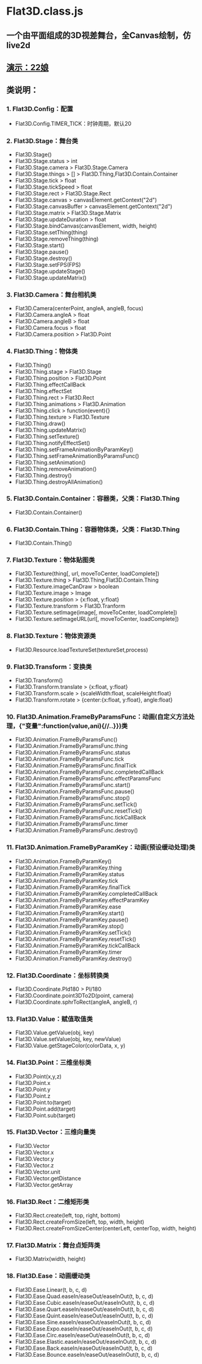 ﻿# Flat3D.class.js
## 一个由平面组成的3D视差舞台，全Canvas绘制，仿live2d
## [演示：22娘](http://open.zhangshirong.com/Flat3D.class.js/demo1/)
## 类说明：
### 1. Flat3D.Config：配置
- Flat3D.Config.TIMER_TICK：时钟周期，默认20

### 2. Flat3D.Stage：舞台类
- Flat3D.Stage()
- Flat3D.Stage.status > int
- Flat3D.Stage.camera > Flat3D.Stage.Camera
- Flat3D.Stage.things > [] > Flat3D.Thing,Flat3D.Contain.Container
- Flat3D.Stage.tick > float
- Flat3D.Stage.tickSpeed > float
- Flat3D.Stage.rect > Flat3D.Stage.Rect
- Flat3D.Stage.canvas > canvasElement.getContext("2d")
- Flat3D.Stage.canvasBuffer > canvasElement.getContext("2d")
- Flat3D.Stage.matrix > Flat3D.Stage.Matrix
- Flat3D.Stage.updateDuration > float
- Flat3D.Stage.bindCanvas(canvasElement, width, height)
- Flat3D.Stage.setThing(thing)
- Flat3D.Stage.removeThing(thing)
- Flat3D.Stage.start()
- Flat3D.Stage.pause()
- Flat3D.Stage.destroy()
- Flat3D.Stage.setFPS(FPS)
- Flat3D.Stage.updateStage()
- Flat3D.Stage.updateMatrix()

### 3. Flat3D.Camera：舞台相机类
- Flat3D.Camera(centerPoint, angleA, angleB, focus)
- Flat3D.Camera.angleA > float
- Flat3D.Camera.angleB > float
- Flat3D.Camera.focus > float
- Flat3D.Camera.position > Flat3D.Point

### 4. Flat3D.Thing：物体类
- Flat3D.Thing()
- Flat3D.Thing.stage > Flat3D.Stage
- Flat3D.Thing.position > Flat3D.Point
- Flat3D.Thing.effectCallBack
- Flat3D.Thing.effectSet
- Flat3D.Thing.rect > Flat3D.Rect
- Flat3D.Thing.animations > Flat3D.Animation
- Flat3D.Thing.click > function(event){}
- Flat3D.Thing.texture > Flat3D.Texture
- Flat3D.Thing.draw()
- Flat3D.Thing.updateMatrix()
- Flat3D.Thing.setTexture()
- Flat3D.Thing.notifyEffectSet()
- Flat3D.Thing.setFrameAnimationByParamKey()
- Flat3D.Thing.setFrameAnimationByParamsFunc()
- Flat3D.Thing.setAnimation()
- Flat3D.Thing.removeAnimation()
- Flat3D.Thing.destroy()
- Flat3D.Thing.destroyAllAnimation()

### 5. Flat3D.Contain.Container：容器类，父类：Flat3D.Thing
- Flat3D.Contain.Container()

### 6. Flat3D.Contain.Thing：容器物体类，父类：Flat3D.Thing
- Flat3D.Contain.Thing()

### 7. Flat3D.Texture：物体贴图类
- Flat3D.Texture(thing[, url, moveToCenter, loadComplete])
- Flat3D.Texture.thing > Flat3D.Thing,Flat3D.Contain.Thing
- Flat3D.Texture.imageCanDraw > boolean
- Flat3D.Texture.image > Image
- Flat3D.Texture.position > {x:float, y:float}
- Flat3D.Texture.transform > Flat3D.Tranform
- Flat3D.Texture.setImage(image[, moveToCenter, loadComplete])
- Flat3D.Texture.setImageURL(url[, moveToCenter, loadComplete])

### 8. Flat3D.Texture：物体资源类
- Flat3D.Resource.loadTextureSet(textureSet,process)

### 9. Flat3D.Transform：变换类
- Flat3D.Transform()
- Flat3D.Transform.translate > {x:float, y:float}
- Flat3D.Transform.scale > {scaleWidth:float, scaleHeight:float}
- Flat3D.Transform.rotate > {center:{x:float, y:float}, angle:float}

### 10. Flat3D.Animation.FrameByParamsFunc：动画(自定义方法处理，{"变量":function(value,ani){//..}})类
- Flat3D.Animation.FrameByParamsFunc()
- Flat3D.Animation.FrameByParamsFunc.thing
- Flat3D.Animation.FrameByParamsFunc.status
- Flat3D.Animation.FrameByParamsFunc.tick
- Flat3D.Animation.FrameByParamsFunc.finalTick
- Flat3D.Animation.FrameByParamsFunc.completedCallBack
- Flat3D.Animation.FrameByParamsFunc.effectParamsFunc
- Flat3D.Animation.FrameByParamsFunc.start()
- Flat3D.Animation.FrameByParamsFunc.pause()
- Flat3D.Animation.FrameByParamsFunc.stop()
- Flat3D.Animation.FrameByParamsFunc.setTick()
- Flat3D.Animation.FrameByParamsFunc.resetTick()
- Flat3D.Animation.FrameByParamsFunc.tickCallBack
- Flat3D.Animation.FrameByParamsFunc.timer
- Flat3D.Animation.FrameByParamsFunc.destroy()

### 11. Flat3D.Animation.FrameByParamKey：动画(预设缓动处理)类
- Flat3D.Animation.FrameByParamKey()
- Flat3D.Animation.FrameByParamKey.thing
- Flat3D.Animation.FrameByParamKey.status
- Flat3D.Animation.FrameByParamKey.tick
- Flat3D.Animation.FrameByParamKey.finalTick
- Flat3D.Animation.FrameByParamKey.completedCallBack
- Flat3D.Animation.FrameByParamKey.effectParamKey
- Flat3D.Animation.FrameByParamKey.ease
- Flat3D.Animation.FrameByParamKey.start()
- Flat3D.Animation.FrameByParamKey.pause()
- Flat3D.Animation.FrameByParamKey.stop()
- Flat3D.Animation.FrameByParamKey.setTick()
- Flat3D.Animation.FrameByParamKey.resetTick()
- Flat3D.Animation.FrameByParamKey.tickCallBack
- Flat3D.Animation.FrameByParamKey.timer
- Flat3D.Animation.FrameByParamKey.destroy()

### 12. Flat3D.Coordinate：坐标转换类
- Flat3D.Coordinate.PId180 > PI/180
- Flat3D.Coordinate.point3DTo2D(point, camera)
- Flat3D.Coordinate.sphrToRect(angleA, angleB, r)

### 13. Flat3D.Value：赋值取值类
- Flat3D.Value.getValue(obj, key)
- Flat3D.Value.setValue(obj, key, newValue)
- Flat3D.Value.getStageColor(colorData, x, y)


### 14. Flat3D.Point：三维坐标类
- Flat3D.Point(x,y,z)
- Flat3D.Point.x
- Flat3D.Point.y
- Flat3D.Point.z
- Flat3D.Point.to(target)
- Flat3D.Point.add(target)
- Flat3D.Point.sub(target)

### 15. Flat3D.Vector：三维向量类
- Flat3D.Vector
- Flat3D.Vector.x
- Flat3D.Vector.y
- Flat3D.Vector.z
- Flat3D.Vector.unit
- Flat3D.Vector.getDistance
- Flat3D.Vector.getArray

### 16. Flat3D.Rect：二维矩形类
- Flat3D.Rect.create(left, top, right, bottom)
- Flat3D.Rect.createFromSize(left, top, width, height)
- Flat3D.Rect.createFromSizeCenter(centerLeft, centerTop, width, height)


### 17. Flat3D.Matrix：舞台点矩阵类
- Flat3D.Matrix(width, height)

### 18. Flat3D.Ease：动画缓动类
- Flat3D.Ease.Linear(t, b, c, d)
- Flat3D.Ease.Quad.easeIn/easeOut/easeInOut(t, b, c, d)
- Flat3D.Ease.Cubic.easeIn/easeOut/easeInOut(t, b, c, d)
- Flat3D.Ease.Quart.easeIn/easeOut/easeInOut(t, b, c, d)
- Flat3D.Ease.Quint.easeIn/easeOut/easeInOut(t, b, c, d)
- Flat3D.Ease.Sine.easeIn/easeOut/easeInOut(t, b, c, d)
- Flat3D.Ease.Expo.easeIn/easeOut/easeInOut(t, b, c, d)
- Flat3D.Ease.Circ.easeIn/easeOut/easeInOut(t, b, c, d)
- Flat3D.Ease.Elastic.easeIn/easeOut/easeInOut(t, b, c, d)
- Flat3D.Ease.Back.easeIn/easeOut/easeInOut(t, b, c, d)
- Flat3D.Ease.Bounce.easeIn/easeOut/easeInOut(t, b, c, d)